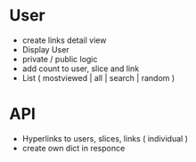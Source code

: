 # User

-   create links detail view
-   Display User
-   private / public logic
-   add count to user, slice and link
-   List ( mostviewed | all | search | random )

# API

-   Hyperlinks to users, slices, links ( individual )
-   create own dict in responce
